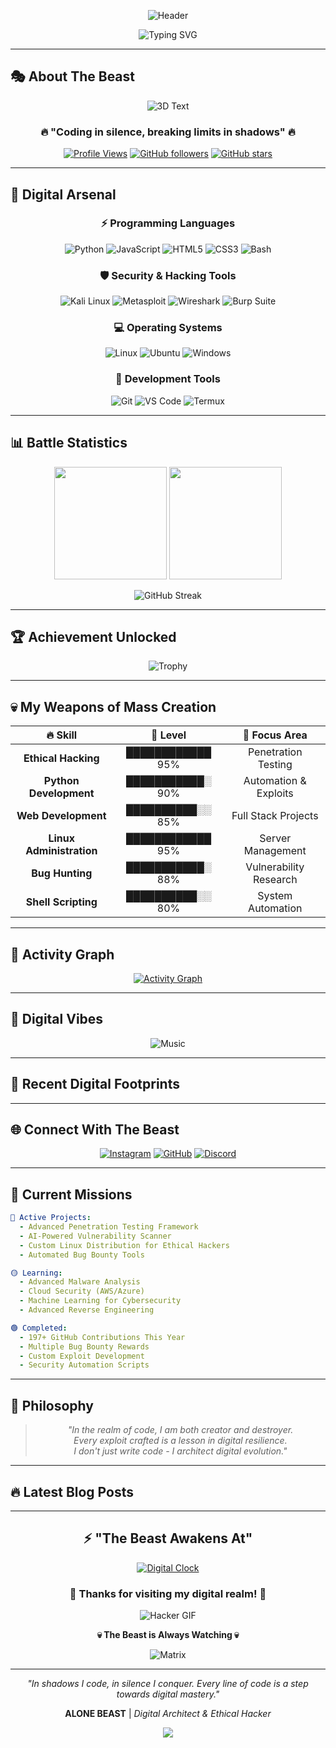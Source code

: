 <div align="center">
  
![Header](https://capsule-render.vercel.app/api?type=waving&color=gradient&customColorList=6,11,20&height=280&section=header&text=ALONE%20BEAST&fontSize=80&fontColor=fff&animation=twinkling&fontAlignY=35&desc=The%20Digital%20Architect%20🔥&descAlignY=55&descSize=25)

![Typing SVG](https://readme-typing-svg.herokuapp.com?font=Orbitron&size=35&pause=1000&color=00D9FF&center=true&vCenter=true&width=600&lines=Welcome+to+My+Digital+Realm;I+Craft+Exploits+%26+Code;Silent+Mind%2C+Loud+Code;Breaking+Limits+in+Shadows)

</div>

---

## 🎭 **About The Beast**

<div align="center">

![3D Text](https://readme-typing-svg.herokuapp.com?font=Orbitron&size=30&pause=1000&color=00D9FF&center=true&vCenter=true&width=500&height=60&lines=💀+MASTER+OF+SHADOWS+💀;🔥+CODE+WARRIOR+🔥;⚡+DIGITAL+PHANTOM+⚡;🌟+CYBER+LEGEND+🌟)

</div>

<div align="center">

### 🔥 **"Coding in silence, breaking limits in shadows"** 🔥

[![Profile Views](https://komarev.com/ghpvc/?username=hiddenghost9737&color=blueviolet&style=for-the-badge&label=PROFILE+VIEWS)](https://github.com/hiddenghost9737)
[![GitHub followers](https://img.shields.io/github/followers/hiddenghost9737?style=for-the-badge&color=orange&labelColor=black)](https://github.com/hiddenghost9737)
[![GitHub stars](https://img.shields.io/github/stars/hiddenghost9737?style=for-the-badge&color=yellow&labelColor=black)](https://github.com/hiddenghost9737)

</div>

---

## 🚀 **Digital Arsenal**

<div align="center">

### **⚡ Programming Languages**
![Python](https://img.shields.io/badge/Python-3776AB?style=for-the-badge&logo=python&logoColor=white)
![JavaScript](https://img.shields.io/badge/JavaScript-F7DF1E?style=for-the-badge&logo=javascript&logoColor=black)
![HTML5](https://img.shields.io/badge/HTML5-E34F26?style=for-the-badge&logo=html5&logoColor=white)
![CSS3](https://img.shields.io/badge/CSS3-1572B6?style=for-the-badge&logo=css3&logoColor=white)
![Bash](https://img.shields.io/badge/Bash-4EAA25?style=for-the-badge&logo=gnu-bash&logoColor=white)

### **🛡️ Security & Hacking Tools**
![Kali Linux](https://img.shields.io/badge/Kali_Linux-557C94?style=for-the-badge&logo=kali-linux&logoColor=white)
![Metasploit](https://img.shields.io/badge/Metasploit-2596CD?style=for-the-badge&logo=metasploit&logoColor=white)
![Wireshark](https://img.shields.io/badge/Wireshark-1679A7?style=for-the-badge&logo=wireshark&logoColor=white)
![Burp Suite](https://img.shields.io/badge/Burp_Suite-FF6633?style=for-the-badge&logo=burp-suite&logoColor=white)

### **💻 Operating Systems**
![Linux](https://img.shields.io/badge/Linux-FCC624?style=for-the-badge&logo=linux&logoColor=black)
![Ubuntu](https://img.shields.io/badge/Ubuntu-E95420?style=for-the-badge&logo=ubuntu&logoColor=white)
![Windows](https://img.shields.io/badge/Windows-0078D6?style=for-the-badge&logo=windows&logoColor=white)

### **🔧 Development Tools**
![Git](https://img.shields.io/badge/Git-F05032?style=for-the-badge&logo=git&logoColor=white)
![VS Code](https://img.shields.io/badge/VS_Code-007ACC?style=for-the-badge&logo=visual-studio-code&logoColor=white)
![Termux](https://img.shields.io/badge/Termux-000000?style=for-the-badge&logo=termux&logoColor=white)

</div>

---

## 📊 **Battle Statistics**

<div align="center">

<img height="180em" src="https://github-readme-stats.vercel.app/api?username=hiddenghost9737&show_icons=true&hide_border=true&count_private=true&include_all_commits=true&theme=radical&bg_color=0D1117&title_color=00D9FF&icon_color=00D9FF&text_color=FFFFFF" />

<img height="180em" src="https://github-readme-stats.vercel.app/api/top-langs/?username=hiddenghost9737&layout=compact&hide_border=true&theme=radical&bg_color=0D1117&title_color=00D9FF&text_color=FFFFFF" />

</div>

<div align="center">

![GitHub Streak](https://github-readme-streak-stats.herokuapp.com/?user=hiddenghost9737&theme=radical&hide_border=true&background=0D1117&stroke=00D9FF&ring=00D9FF&fire=FF6B6B&currStreakLabel=00D9FF)

</div>

---

## 🏆 **Achievement Unlocked**

<div align="center">

![Trophy](https://github-profile-trophy.vercel.app/?username=hiddenghost9737&theme=radical&no-frame=true&no-bg=true&margin-w=4&row=2&column=4)

</div>

---

## 💀 **My Weapons of Mass Creation**

<div align="center">

| 🔥 **Skill** | 💪 **Level** | 🎯 **Focus Area** |
|:---:|:---:|:---:|
| **Ethical Hacking** | ████████████ 95% | Penetration Testing |
| **Python Development** | ███████████░ 90% | Automation & Exploits |
| **Web Development** | ██████████░░ 85% | Full Stack Projects |
| **Linux Administration** | ████████████ 95% | Server Management |
| **Bug Hunting** | ███████████░ 88% | Vulnerability Research |
| **Shell Scripting** | ██████████░░ 80% | System Automation |

</div>

---

## 🌊 **Activity Graph**

<div align="center">

[![Activity Graph](https://github-readme-activity-graph.vercel.app/graph?username=hiddenghost9737&bg_color=0D1117&color=00D9FF&line=00D9FF&point=FF6B6B&area=true&hide_border=true)](https://github.com/hiddenghost9737)

</div>

---

## 🎵 **Digital Vibes**

<div align="center">

![Music](https://readme-typing-svg.herokuapp.com?font=Fira+Code&size=22&pause=1000&color=FF6B6B&center=true&vCenter=true&width=500&lines=🎧+Coding+with+Dark+Synthwave;🎵+Lo-Fi+Hip+Hop+Beats;🔊+Cyberpunk+2077+OST;🎶+Electronic+Music+Vibes)

</div>

---

## 🔮 **Recent Digital Footprints**

<!--START_SECTION:activity-->
<!--END_SECTION:activity-->

---

## 🌐 **Connect With The Beast**

<div align="center">

[![Instagram](https://img.shields.io/badge/Instagram-E4405F?style=for-the-badge&logo=instagram&logoColor=white)](https://instagram.com/alone_beast_0010)
[![GitHub](https://img.shields.io/badge/GitHub-100000?style=for-the-badge&logo=github&logoColor=white)](https://github.com/hiddenghost9737)
[![Discord](https://img.shields.io/badge/Discord-5865F2?style=for-the-badge&logo=discord&logoColor=white)](https://discord.gg/alonebeast)

</div>

---

## 🎯 **Current Missions**

```yaml
🔴 Active Projects:
  - Advanced Penetration Testing Framework
  - AI-Powered Vulnerability Scanner  
  - Custom Linux Distribution for Ethical Hackers
  - Automated Bug Bounty Tools

🟡 Learning:
  - Advanced Malware Analysis
  - Cloud Security (AWS/Azure)
  - Machine Learning for Cybersecurity
  - Advanced Reverse Engineering

🟢 Completed:
  - 197+ GitHub Contributions This Year
  - Multiple Bug Bounty Rewards
  - Custom Exploit Development
  - Security Automation Scripts
```

---

## 💭 **Philosophy**

<div align="center">

> *"In the realm of code, I am both creator and destroyer.  
> Every exploit crafted is a lesson in digital resilience.  
> I don't just write code - I architect digital evolution."*

</div>

---

## 🔥 **Latest Blog Posts**

<!-- BLOG-POST-LIST:START -->
<!-- BLOG-POST-LIST:END -->

---

<div align="center">

## ⚡ **"The Beast Awakens At"**

[![Digital Clock](https://img.shields.io/badge/⏰_Current_Time-Loading...-blue?style=for-the-badge&logo=clockify&logoColor=white)](https://github.com/hiddenghost9737)

### 🌟 **Thanks for visiting my digital realm!** 🌟

<div align="center">

![Hacker GIF](https://media.giphy.com/media/ZVik7pBtu9dNS/giphy.gif)

**💀 The Beast is Always Watching 💀**

![Matrix](https://readme-typing-svg.herokuapp.com?font=Courier+New&size=18&pause=2000&color=00FF00&center=true&vCenter=true&width=600&lines=Access+Granted...;Initiating+Hack+Sequence...;Welcome+to+the+Matrix...;Reality+is+an+Illusion...)

</div>

---

*"In shadows I code, in silence I conquer. Every line of code is a step towards digital mastery."*

**ALONE BEAST** | *Digital Architect & Ethical Hacker*

<img src="https://capsule-render.vercel.app/api?type=waving&color=gradient&customColorList=6,11,20&height=100&section=footer" />

</div>

